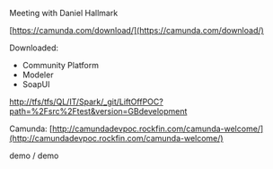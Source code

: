 
Meeting with Daniel Hallmark



[https://camunda.com/download/](https://camunda.com/download/)

Downloaded:

- Community Platform
- Modeler
- SoapUI




[http://tfs/tfs/QL/IT/Spark/\_git/LiftOffPOC?path=%2Fsrc%2Ftest&version=GBdevelopment](http://tfs/tfs/QL/IT/Spark/_git/LiftOffPOC?path=%2Fsrc%2Ftest&amp;version=GBdevelopment)



Camunda: [http://camundadevpoc.rockfin.com/camunda-welcome/](http://camundadevpoc.rockfin.com/camunda-welcome/)

demo / demo


